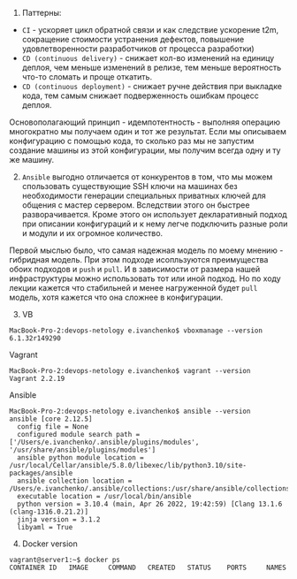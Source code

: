 1. Паттерны:  
- `CI` - ускоряет цикл обратной связи и как следствие ускорение t2m, сокращение стоимости устранения дефектов, повышение удовлетворенности разработчиков от процесса разработки)  
- `CD (continuous delivery)` - снижает кол-во изменений на единицу деплоя, чем меньше изменений в релизе, тем меньше вероятность что-то сломать и проще откатить.  
- `CD (continuous deployment)` - снижает ручне действия при выкладке кода, тем самым снижает подверженность ошибкам процесс деплоя.  

Основополагающий принцип - идемпотентность - выполняя операцию многократно мы получаем один и тот же результат. Если мы описываем конфигурацию с помощью кода, то сколько раз мы не запустим создание машины из этой конфигурации, мы получим всегда одну и ту же машину.  

2. `Ansible` выгодно отличается от конкурентов в том, что мы можем спользовать существующие SSH ключи на машинах без необходимости генерации специальных приватных ключей для общения с мастер сервером. Вследствии этого он быстрее разворачивается. Кроме этого он использует декларативный подход при описании конфигураций и к нему легче подключить разные роли и модули и их огромное количество.  

Первой мыслью было, что самая надежная модель по моему мнению - гибридная модель. При этом подходе исопльзуются преимущества обоих подходов и `push` и `pull`. И в зависимости от размера нашей инфраструктуры можно использовать тот или иной подход. Но по ходу лекции кажется что стабильней и менее нагруженной будет `pull` модель, хотя кажется что она сложнее в конфигурации.  

3. VB  
```
MacBook-Pro-2:devops-netology e.ivanchenko$ vboxmanage --version
6.1.32r149290
```
Vagrant  
```
MacBook-Pro-2:devops-netology e.ivanchenko$ vagrant --version
Vagrant 2.2.19
```
Ansible  
```
MacBook-Pro-2:devops-netology e.ivanchenko$ ansible --version
ansible [core 2.12.5]
  config file = None
  configured module search path = ['/Users/e.ivanchenko/.ansible/plugins/modules', '/usr/share/ansible/plugins/modules']
  ansible python module location = /usr/local/Cellar/ansible/5.8.0/libexec/lib/python3.10/site-packages/ansible
  ansible collection location = /Users/e.ivanchenko/.ansible/collections:/usr/share/ansible/collections
  executable location = /usr/local/bin/ansible
  python version = 3.10.4 (main, Apr 26 2022, 19:42:59) [Clang 13.1.6 (clang-1316.0.21.2)]
  jinja version = 3.1.2
  libyaml = True
```

4. Docker version  
```
vagrant@server1:~$ docker ps
CONTAINER ID   IMAGE     COMMAND   CREATED   STATUS    PORTS     NAMES
```